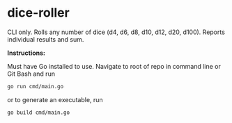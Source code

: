 # dice-roller
CLI only. Rolls any number of dice (d4, d6, d8, d10, d12, d20, d100). Reports individual results and sum.

**Instructions:**

Must have Go installed to use.
Navigate to root of repo in command line or Git Bash and run 
```sh
go run cmd/main.go
```
or to generate an executable, run 
```sh
go build cmd/main.go
```
